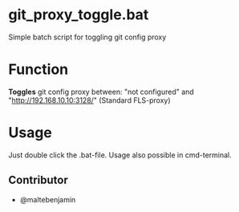 # git_proxy_toggle.bat
Simple batch script for toggling git config proxy

# Function
**Toggles** git config proxy between:
"not configured"
and
"http://192.168.10.10:3128/" (Standard FLS-proxy)

# Usage
Just double click the .bat-file.
Usage also possible in cmd-terminal.

## Contributor
- @maltebenjamin
